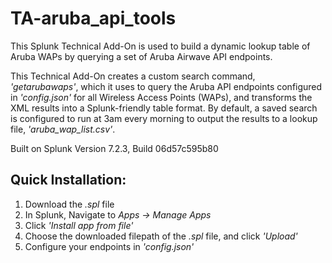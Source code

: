 # TA-aruba_api_tools
This Splunk Technical Add-On is used to build a dynamic lookup table of Aruba WAPs by querying a set of Aruba Airwave API endpoints.

This Technical Add-On creates a custom search command, *'getarubawaps'*, which it uses to query the Aruba API endpoints configured in *'config.json'* for all Wireless Access Points (WAPs), and transforms the XML results into a Splunk-friendly table format. By default, a saved search is configured to run at 3am every morning to output the results to a lookup file, *'aruba_wap_list.csv'*.

Built on Splunk Version 7.2.3, Build 06d57c595b80

## Quick Installation:
1. Download the *.spl* file
1. In Splunk, Navigate to *Apps -> Manage Apps*
1. Click *'Install app from file'*
1. Choose the downloaded filepath of the *.spl* file, and click *'Upload'*
1. Configure your endpoints in *'config.json'*
